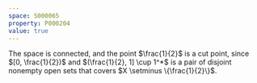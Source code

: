```yaml
---
space: S000065
property: P000204
value: true
---
```


The space is connected, and the point $\frac{1}{2}$ is a cut point,
since $[0, \frac{1}{2})$ and $(\frac{1}{2}, 1] \cup 1^*$ is a pair of disjoint
nonempty open sets that covers $X \setminus \{\frac{1}{2}\}$.
